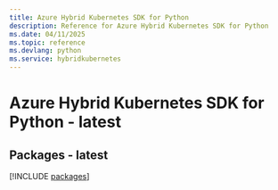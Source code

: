 ```yaml
---
title: Azure Hybrid Kubernetes SDK for Python
description: Reference for Azure Hybrid Kubernetes SDK for Python
ms.date: 04/11/2025
ms.topic: reference
ms.devlang: python
ms.service: hybridkubernetes
---
```

# Azure Hybrid Kubernetes SDK for Python - latest
## Packages - latest
[!INCLUDE [packages](hybrid-kubernetes-index.md)]